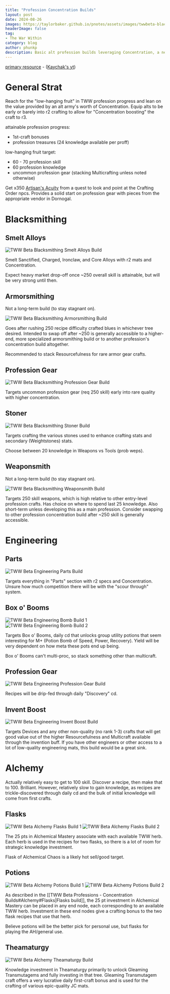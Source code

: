 ```yaml
---
title: "Profession Concentration Builds"
layout: post
date: 2024-08-26
images: https://taylorbaker.github.io/pnotes/assets/images/twwbeta-blacksmithing-smelt-alloys-build.png
headerImage: false
tag:
- The War Within
category: blog
author: phunkp
description: Basic alt profession builds leveraging Concentration, a new mechanic to War Within professions
---
```


[primary resource](https://www.youtube.com/watch?v=dkNApG2_Ve0) - ([Kaychak's yt](https://www.youtube.com/@kaychak807))

# General Strat

Reach for the "low-hanging fruit" in TWW profession progress and lean on the value provided by an alt army's worth of Concentration. Equip alts to be early or barely into r2 crafting to allow for "Concentration boosting" the craft to r3.

attainable profession progress:

- 1st-craft bonuses
- profession treasures (24 knowledge available per proff)

low-hanging fruit target:

- 60 - 70 profession skill
- 60 profession knowledge
- uncommon profession gear (stacking Multicrafting unless noted otherwise)


Get x350 [Artisan's Acuity](https://www.wowhead.com/beta/item=210814/artisans-acuity) from a quest to look and point at the Crafting Order npcs. Provides a solid start on profession gear with pieces from the appropriate vendor in Dornogal.

# Blacksmithing

## Smelt Alloys

![TWW Beta Blacksmithing Smelt Alloys Build](https://taylorbaker.github.io/pnotes/assets/images/twwbeta-blacksmithing-smelt-alloys-build.png)

Smelt Sanctified, Charged, Ironclaw, and Core Alloys with r2 mats and Concentration.

Expect heavy market drop-off once ~250 overall skill is attainable, but will be very strong until then.


## Armorsmithing

Not a long-term build (to stay stagnant on).

![TWW Beta Blacksmithing Armorsmithing Build](https://taylorbaker.github.io/pnotes/assets/images/twwbeta-blacksmithing-armorsmith-build.png)

Goes after rushing 250 recipe difficulty crafted blues in whichever tree desired. Intended to swap off after ~250 is generally accessible to a higher-end, more specialized armorsmithing build or to another profession's concentration build altogether.

Recommended to stack Resourcefulness for rare armor gear crafts.


## Profession Gear

![TWW Beta Blacksmithing Profession Gear Build](https://taylorbaker.github.io/pnotes/assets/images/twwbeta-blacksmithing-profession-gear-build.png)

Targets uncommon profession gear (req 250 skill) early into rare quality with higher concentration.

## Stoner

![TWW Beta Blacksmithing Stoner Build](https://taylorbaker.github.io/pnotes/assets/images/twwbeta-blacksmithing-stoner-build.png)

Targets crafting the various stones used to enhance crafting stats and secondary (Weightstones) stats.

Choose between 20 knowledge in Weapons vs Tools (prob weps).


## Weaponsmith

Not a long-term build (to stay stagnant on).

![TWW Beta Blacksmithing Weaponsmith Build](https://taylorbaker.github.io/pnotes/assets/images/twwbeta-blacksmithing-weaponsmith-build.png)

Targets 250 skill weapons, which is high relative to other entry-level profession crafts. Has choice on where to spend last 25 knowledge. Also short-term unless developing this as a main profession. Consider swapping to other profession concentration build after ~250 skill is generally accessible.


# Engineering

## Parts

![TWW Beta Engineering Parts Build](https://taylorbaker.github.io/pnotes/assets/images/twwbeta-engineering-parts-build.png)

Targets everything in "Parts" section with r2 specs and Concentration. Unsure how much competition there will be with the "scour through" system.


## Box o' Booms

![TWW Beta Engineering Bomb Build 1](https://taylorbaker.github.io/pnotes/assets/images/twwbeta-engineering-bomb-build-1.png)
![TWW Beta Engineering Bomb Build 2](https://taylorbaker.github.io/pnotes/assets/images/twwbeta-engineering-bomb-build-2.png)

Targets Box o' Booms, daily cd that unlocks group utility potions that seem interesting for M+ (Potion Bomb of Speed, Power, Recovery). Yield will be very dependent on how meta these pots end up being.

Box o' Booms can't multi-proc, so stack something other than multicraft.


## Profession Gear

![TWW Beta Engineering Profession Gear Build](https://taylorbaker.github.io/pnotes/assets/images/twwbeta-engineering-parts-build.png)

Recipes will be drip-fed through daily "Discovery" cd.


## Invent Boost

![TWW Beta Engineering Invent Boost Build](https://taylorbaker.github.io/pnotes/assets/images/twwbeta-engineering-invent-boost-build.png)

Targets Devices and any other non-quality (no rank 1-3) crafts that will get good value out of the higher Resourcefulness and Multicraft available through the invention buff. If you have other engineers or other access to a lot of low-quality engineering mats, this build would be a great sink.


# Alchemy

Actually relatively easy to get to 100 skill. Discover a recipe, then make that to 100. Brilliant. However, relatively slow to gain knowledge, as recipes are trickle-discovered through daily cd and the bulk of initial knowledge will come from first crafts.

## Flasks

![TWW Beta Alchemy Flasks Build 1](https://taylorbaker.github.io/pnotes/assets/images/twwbeta-alchemy-flasks-build-1.png)
![TWW Beta Alchemy Flasks Build 2](https://taylorbaker.github.io/pnotes/assets/images/twwbeta-alchemy-flasks-build-2.png)

The 25 pts in Alchemical Mastery associate with each available TWW herb. Each herb is used in the recipes for two flasks, so there is a lot of room for strategic knowledge investment.

Flask of Alchemical Chaos is a likely hot sell/good target.


## Potions

![TWW Beta Alchemy Potions Build 1](https://taylorbaker.github.io/pnotes/assets/images/twwbeta-alchemy-potions-build-1.png)
![TWW Beta Alchemy Potions Build 2](https://taylorbaker.github.io/pnotes/assets/images/twwbeta-alchemy-potions-build-2.png)

As described in the [[TWW Beta Professions - Concentration Builds#Alchemy#Flasks|Flasks build]], the 25 pt investment in Alchemical Mastery can be placed in any end node, each corresponding to an available TWW herb. Investment in these end nodes give a crafting bonus to the two flask recipes that use that herb.

Believe potions will be the better pick for personal use, but flasks for playing the AH/general use.


## Theamaturgy


![TWW Beta Alchemy Theamaturgy Build](https://taylorbaker.github.io/pnotes/assets/images/twwbeta-alchemy-theamaturgy-build.png)

Knowledge investment in Theamaturgy primarily to unlock Gleaming Transmutagems and fully investing in that tree. Gleaming Transmutagem craft offers a very lucrative daily first-craft bonus and is used for the crafting of various epic-quality JC mats.
